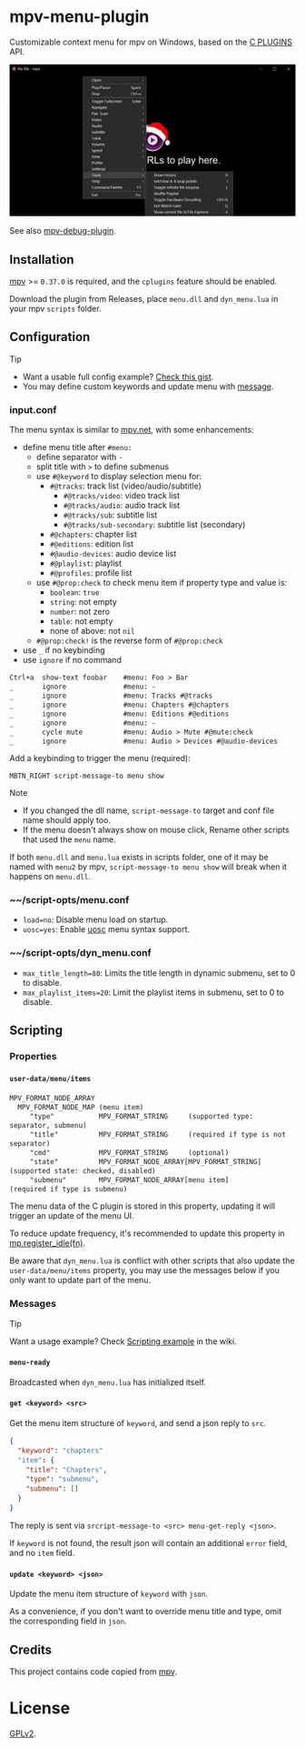 # mpv-menu-plugin

Customizable context menu for mpv on Windows, based on the [C PLUGINS](https://mpv.io/manual/master/#c-plugins) API.

![screenshot](screenshot/menu.jpg)

See also [mpv-debug-plugin](https://github.com/tsl0922/mpv-debug-plugin).

## Installation

[mpv](https://mpv.io) >= `0.37.0` is required, and the `cplugins` feature should be enabled.

Download the plugin from Releases, place `menu.dll` and `dyn_menu.lua` in your mpv `scripts` folder.

## Configuration

> [!TIP]
> - Want a usable full config example? [Check this gist](https://gist.github.com/tsl0922/8989aa32994b0448a2652ee260348a35).
> - You may define custom keywords and update menu with [message](#messages).

### input.conf

The menu syntax is similar to [mpv.net](https://github.com/mpvnet-player/mpv.net), with some enhancements:

- define menu title after `#menu:`
  - define separator with `-`
  - split title with `>` to define submenus
  - use `#@keyword` to display selection menu for:
    - `#@tracks`: track list (video/audio/subtitle)
      - `#@tracks/video`: video track list
      - `#@tracks/audio`: audio track list
      - `#@tracks/sub`: subtitle list
      - `#@tracks/sub-secondary`: subtitle list (secondary)
    - `#@chapters`: chapter list
    - `#@editions`: edition list
    - `#@audio-devices`: audio device list
    - `#@playlist`: playlist
    - `#@profiles`: profile list
  - use `#@prop:check` to check menu item if property type and value is:
    - `boolean`: `true`
    - `string`: not empty
    - `number`: not zero
    - `table`: not empty
    - none of above: not `nil`
  - `#@prop:check!` is the reverse form of `#@prop:check`
- use `_` if no keybinding
- use `ignore` if no command

```
Ctrl+a  show-text foobar    #menu: Foo > Bar
_       ignore              #menu: -
_       ignore              #menu: Tracks #@tracks
_       ignore              #menu: Chapters #@chapters
_       ignore              #menu: Editions #@editions
_       ignore              #menu: -
_       cycle mute          #menu: Audio > Mute #@mute:check
_       ignore              #menu: Audio > Devices #@audio-devices
```

Add a keybinding to trigger the menu (required):

```
MBTN_RIGHT script-message-to menu show
```

> [!NOTE]
> - If you changed the dll name, `script-message-to` target and conf file name should apply too.
> - If the menu doesn't always show on mouse click, Rename other scripts that used the `menu` name.
>
> If both `menu.dll` and `menu.lua` exists in scripts folder, one of it may be named with `menu2` by mpv,
> `script-message-to menu show` will break when it happens on `menu.dll`.

### ~~/script-opts/menu.conf

- `load=no`: Disable menu load on startup.
- `uosc=yes`: Enable [uosc](https://github.com/tomasklaen/uosc#syntax) menu syntax support.

### ~~/script-opts/dyn_menu.conf

- `max_title_length=80`: Limits the title length in dynamic submenu, set to 0 to disable.
- `max_playlist_items=20`: Limit the playlist items in submenu, set to 0 to disable.

## Scripting

### Properties

#### `user-data/menu/items`

```
MPV_FORMAT_NODE_ARRAY
  MPV_FORMAT_NODE_MAP (menu item)
     "type"           MPV_FORMAT_STRING     (supported type: separator, submenu)
     "title"          MPV_FORMAT_STRING     (required if type is not separator)
     "cmd"            MPV_FORMAT_STRING     (optional)
     "state"          MPV_FORMAT_NODE_ARRAY[MPV_FORMAT_STRING] (supported state: checked, disabled)
     "submenu"        MPV_FORMAT_NODE_ARRAY[menu item]         (required if type is submenu)
```

The menu data of the C plugin is stored in this property, updating it will trigger an update of the menu UI.

To reduce update frequency, it's recommended to update this property in [mp.register_idle(fn)](https://mpv.io/manual/master/#lua-scripting-mp-register-idle(fn)).

Be aware that `dyn_menu.lua` is conflict with other scripts that also update the `user-data/menu/items` property,
you may use the messages below if you only want to update part of the menu.

### Messages

> [!TIP]
> Want a usage example? Check [Scripting example](https://github.com/tsl0922/mpv-menu-plugin/wiki/Scripting-example) in the wiki.

#### `menu-ready`

Broadcasted when `dyn_menu.lua` has initialized itself.

#### `get <keyword> <src>`

Get the menu item structure of `keyword`, and send a json reply to `src`.

```json
{
  "keyword": "chapters"
  "item": {
    "title": "Chapters",
    "type": "submenu",
    "submenu": []
  }
}
```

The reply is sent via `srcript-message-to <src> menu-get-reply <json>`.

If `keyword` is not found, the result json will contain an additional `error` field, and no `item` field.

#### `update <keyword> <json>`

Update the menu item structure of `keyword` with `json`.

As a convenience, if you don't want to override menu title and type, omit the corresponding field in `json`.

## Credits

This project contains code copied from [mpv](https://github.com/mpv-player/mpv).

# License

[GPLv2](LICENSE.txt).
